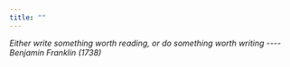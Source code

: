 ```yaml
---
title: ""
---
```


_Either write something worth reading, or do something worth writing ---- Benjamin Franklin (1738)_
